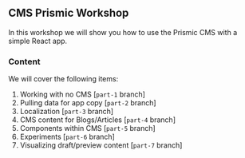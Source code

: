 ## CMS Prismic Workshop

In this workshop we will show you how to use the Prismic CMS with a simple React app.

### Content

We will cover the following items:
1. Working with no CMS [`part-1` branch]
2. Pulling data for app copy [`part-2` branch]
3. Localization [`part-3` branch]
4. CMS content for Blogs/Articles [`part-4` branch]
5. Components within CMS [`part-5` branch]
6. Experiments [`part-6` branch]
7. Visualizing draft/preview content [`part-7` branch]
